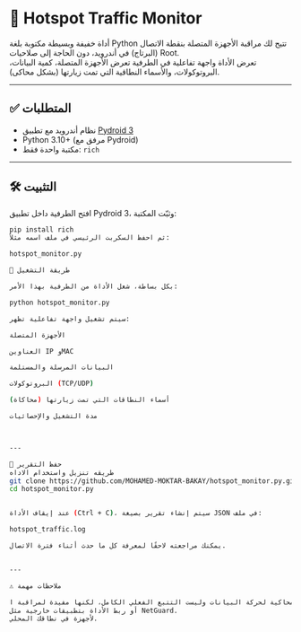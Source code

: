 # 📶 Hotspot Traffic Monitor

أداة خفيفة وبسيطة مكتوبة بلغة Python تتيح لك مراقبة الأجهزة المتصلة بنقطة الاتصال (البرتاج) في أندرويد، دون الحاجة إلى صلاحيات Root.  
تعرض الأداة واجهة تفاعلية في الطرفية تعرض الأجهزة المتصلة، كمية البيانات، البروتوكولات، والأسماء النطاقية التي تمت زيارتها (بشكل محاكى).

---

## ✅ المتطلبات

- نظام أندرويد مع تطبيق [Pydroid 3](https://play.google.com/store/apps/details?id=ru.iiec.pydroid3)
- Python 3.10+ (مرفق مع Pydroid)
- مكتبة واحدة فقط: `rich`

---

## 🛠️ التثبيت

افتح الطرفية داخل تطبيق Pydroid 3، وثبّت المكتبة:

```bash
pip install rich
ثم احفظ السكربت الرئيسي في ملف اسمه مثلاً:

hotspot_monitor.py

🚀 طريقة التشغيل

بكل بساطة، شغل الأداة من الطرفية بهذا الأمر:

python hotspot_monitor.py

سيتم تشغيل واجهة تفاعلية تظهر:

الأجهزة المتصلة

العناوين IP وMAC

البيانات المرسلة والمستلمة

البروتوكولات (TCP/UDP)

أسماء النطاقات التي تمت زيارتها (محاكاة)

مدة التشغيل والإحصائيات



---

💾 حفظ التقرير
طريقه تنزيل واستخدام الاداه
git clone https://github.com/MOHAMED-MOKTAR-BAKAY/hotspot_monitor.py.git
cd hotspot_monitor.py


عند إيقاف الأداة (Ctrl + C)، سيتم إنشاء تقرير بصيغة JSON في ملف:

hotspot_traffic.log

يمكنك مراجعته لاحقًا لمعرفة كل ما حدث أثناء فترة الاتصال.


---

⚠️ ملاحظات مهمة

هذه النسخة محاكية لحركة البيانات وليست التتبع الفعلي الكامل، لكنها مفيدة لمراقبة ا
أو ربط الأداة بتطبيقات خارجية مثل NetGuard.
لأجهزة في نطاقك المحلي.
